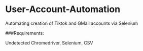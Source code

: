 # User-Account-Automation

Automating creation of Tiktok and GMail accounts via Selenium

###Requirements:

Undetected Chromedriver, Selenium, CSV
<br/>
